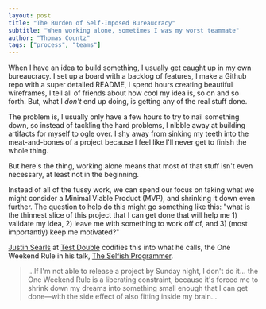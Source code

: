 ```yaml
---
layout: post
title: "The Burden of Self-Imposed Bureaucracy"
subtitle: "When working alone, sometimes I was my worst teammate"
author: "Thomas Countz"
tags: ["process", "teams"]
---
```

When I have an idea to build something, I usually get caught up in my own bureaucracy. I set up a board with a backlog of features, I make a Github repo with a super detailed README, I spend hours creating beautiful  wireframes, I tell all of friends about how cool my idea is, so on and so forth. But, what I _don't_ end up doing, is getting any of the real stuff done.

The problem is, I usually only have a few hours to try to nail something down, so instead of tackling the hard problems, I nibble away at building artifacts for myself to ogle over. I shy away from sinking my teeth into the meat-and-bones of a project because I feel like I'll never get to finish the whole thing.

But here's the thing, working alone means that most of that stuff isn't even necessary, at least not in the beginning.

Instead of all of the fussy work, we can spend our focus on taking what we might consider a Minimal Viable Product (MVP), and shrinking it down even further. The question to help do this might go something like this: "what is the thinnest slice of this project that I can get done that will help me 1) validate my idea, 2) leave me with something to work off of, and 3) (most importantly) keep me motivated?"

 [Justin Searls](https://www.twitter.com/searls) at [Test Double](https://testdouble.com/) codifies this into what he calls, the One Weekend Rule in his talk, [The Selfish Programmer](https://blog.testdouble.com/posts/2019-05-08-the-selfish-programmer).

 > ...If I'm not able to release a project by Sunday night, I don't do it... the One Weekend Rule is a liberating constraint, because it's forced me to shrink down my dreams into something small enough that I can get done—with the side effect of also fitting inside my brain...
